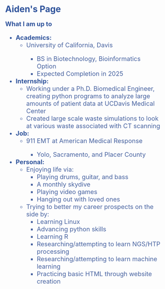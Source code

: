 <h1 style="color:#2F539B">Aiden's Page</h1>
<div style="font-size: 20px; color:#2F539B">
<b>What I am up to</b>
<ul>
    <li><b>Academics:</b>
        <ul style="color:#4863A0">
            <li>University of California, Davis</li>
            <ul>
                <li>BS in Biotechnology, Bioinformatics Option</li>
                <li>Expected Completion in 2025</li>
            </ul>
        </ul>
    </li>
    <li><b>Internship:</b>
        <ul style="color:#4863A0">
            <li>Working under a Ph.D. Biomedical Engineer, creating python programs to analyze large amounts of patient data at UCDavis Medical
            Center</li>
            <li>Created large scale waste simulations to look at various waste associated with CT scanning</li>
        </ul>
    </li>
    <li><b>Job:</b>
        <ul style="color:#4863A0">
            <li>911 EMT at American Medical Response</li>
            <ul>
                <li>Yolo, Sacramento, and Placer County</li>
            </ul>	
        </ul>
    </li>
    <li><b>Personal:</b>
        <ul style="color:#4863A0">
            <li>Enjoying life via:
                <ul>
                    <li>Playing drums, guitar, and bass</li>
                    <li>A monthly skydive</li>
                    <li>Playing video games</li>
                    <li>Hanging out with loved ones</li>
                </ul>
            </li>
            <li>Trying to better my career prospects on the side by:
                <ul>
                    <li>Learning Linux</li>
                    <li>Advancing python skills</li>
                    <li>Learning R</li>
                    <li>Researching/attempting to learn NGS/HTP processing</li>
                    <li>Researching/attempting to learn machine learning</li>
                    <li>Practicing basic HTML through website creation</li>
                </ul>
            </li>
        </ul>
    </li>
</ul>
</div>

